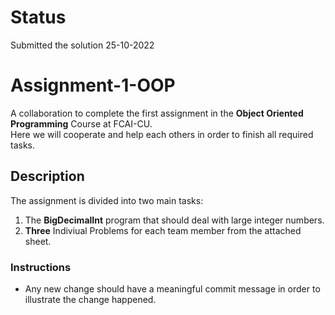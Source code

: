 # Status
Submitted the solution 25-10-2022
# Assignment-1-OOP
A collaboration to complete the first assignment in the **Object Oriented Programming** Course at FCAI-CU.\
Here we will cooperate and help each others in order to finish all required tasks.
## Description
The assignment is divided into two main tasks:
1. The **BigDecimalInt** program that should deal with large integer numbers.
2. **Three** Indiviual Problems for each team member from the attached sheet.
### Instructions
- Any new change should have a meaningful commit message in order to illustrate the change happened.